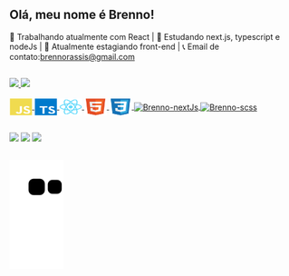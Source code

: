 ## Olá, meu nome é Brenno!
 🔭 Trabalhando atualmente com React |  📕 Estudando next.js, typescript e nodeJs |  💼 Atualmente estagiando front-end |  📞  Email de contato:brennorassis@gmail.com
##
  <div>
   <a href="https://github.com/brenno0">
   <img height="150em" src="https://github-readme-stats.vercel.app/api?username=brenno0&show_icons=true&theme=jolly&include_all_commits=true&count_private=true"/>
   <img height="150em" src="https://github-readme-stats.vercel.app/api/top-langs/?username=brenno0&layout=compact&langs_count=7&theme=jolly"/>
 </div>
  
  <div style="display: inline_block"><br>
   <img align="center" alt="Brenno-Js" height="30" width="40" src="https://raw.githubusercontent.com/devicons/devicon/master/icons/javascript/javascript-plain.svg">
   <img align="center" alt="Brenno-Ts" height="30" width="40" src="https://raw.githubusercontent.com/devicons/devicon/master/icons/typescript/typescript-plain.svg">
   <img align="center" alt="Brenno-React" height="30" width="40" src="https://raw.githubusercontent.com/devicons/devicon/master/icons/react/react-original.svg">
  <img align="center" alt="Brenno-HTML" height="30" width="40" src="https://raw.githubusercontent.com/devicons/devicon/master/icons/html5/html5-original.svg">
  <img align="center" alt="Brenno-CSS" height="30" width="40" src="https://raw.githubusercontent.com/devicons/devicon/master/icons/css3/css3-original.svg">
   <img align="center" width="60" height="60" alt="Brenno-nextJs" src="https://user-images.githubusercontent.com/80965212/131028100-504d07d0-7db3-48ef-b576-2a3cbc14aa57.png">
   <img align="center" height="35" width="35" src="https://user-images.githubusercontent.com/80965212/131017558-c36fc751-8b73-4ab1-ae47-a8d0fec94aa7.png" alt="Brenno-scss">
 </div>
 
  ##
  
<div> 
    <a href = "mailto:brennorassis@gmail.com"><img  height="30" src="https://img.shields.io/badge/Gmail-D14836?style=for-the-badge&logo=gmail&logoColor=white" target="_blank"></a>
    <a href =  "https://www.linkedin.com/in/brenno-rodrigues-de-assis-5006961b7/" target="_blank"><img  height="30" src="https://img.shields.io/badge/-LinkedIn-%230077B5?style=for-the-    badge&logo=linkedin&logoColor=white" target="_blank"></a>
 <a href="https://www.instagram.com/brenno236/" target="_blank"><img height="30" src="https://img.shields.io/badge/-Instagram-%23E4405F?style=for-the-badge&logo=instagram&logoColor=white" target="_blank"></a>
 </div>
 
 ##
 
 ![Snake animation](https://github.com/rafaballerini/rafaballerini/blob/output/github-contribution-grid-snake.svg)
